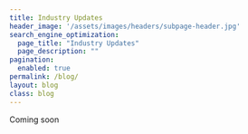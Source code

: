 ```yaml
---
title: Industry Updates
header_image: '/assets/images/headers/subpage-header.jpg'
search_engine_optimization:
  page_title: "Industry Updates"
  page_description: ""
pagination:
  enabled: true
permalink: /blog/
layout: blog
class: blog
---
```

Coming soon
